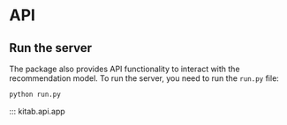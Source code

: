 # API

## Run the server

The package also provides API functionality to interact with the recommendation model. To run the server, you need to run the `run.py` file:

```bash
python run.py
```

::: kitab.api.app